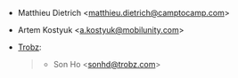 - Matthieu Dietrich \<matthieu.dietrich@camptocamp.com\>

- Artem Kostyuk \<a.kostyuk@mobilunity.com\>

- [Trobz](https://trobz.com):

  > - Son Ho \<sonhd@trobz.com\>
